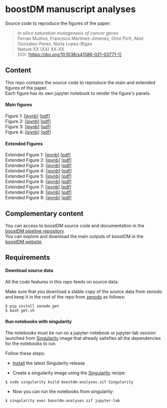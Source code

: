 # boostDM manuscript analyses

Source code to reproduce the figures of the paper:

> *In silico saturation mutagenesis of cancer genes*<br> 
Ferran Muiños, Francisco Martinez-Jimenez, Oriol Pich, Abel Gonzalez-Perez, Nuria Lopez-Bigas<br>
Nature XX (XX) XX-XX<br>
DOI: [https://doi.org/10.1038/s41586-021-03771-1]

## Content

This repo contains the source code to reproduce the main and extended figures of the paper.<br>
Each figure has its own jupyter notebook to render the figure's panels.<br>

#### Main figures
Figure 1: [[ipynb](https://nbviewer.jupyter.org/github/bbglab/boostdm-analyses/blob/master/Figure1/display_panels_Figure1.ipynb)] [[pdf](https://github.com/bbglab/boostdm-analyses/blob/master/figures_paper/Figure1.pdf)]<br>
Figure 2: [[ipynb](https://nbviewer.jupyter.org/github/bbglab/boostdm-analyses/blob/master/Figure2/display_panels_Figure2.ipynb)] [[pdf](https://github.com/bbglab/boostdm-analyses/blob/master/figures_paper/Figure2.pdf)]<br>
Figure 3: [[ipynb](https://nbviewer.jupyter.org/github/bbglab/boostdm-analyses/blob/master/Figure3/display_panels_Figure3.ipynb)] [[pdf](https://github.com/bbglab/boostdm-analyses/blob/master/figures_paper/Figure3.pdf)]<br>
Figure 4: [[ipynb](https://nbviewer.jupyter.org/github/bbglab/boostdm-analyses/blob/master/Figure4/display_panels_Figure4.ipynb)] [[pdf](https://github.com/bbglab/boostdm-analyses/blob/master/figures_paper/Figure4.pdf)]<br>

#### Extended Figures

Extended Figure 1: [[ipynb](https://nbviewer.jupyter.org/github/bbglab/boostdm-analyses/blob/master/Extended_Figure_1/display_panels_Extended_Figure1.ipynb)] [[pdf](https://github.com/bbglab/boostdm-analyses/blob/master/figures_paper/Extended_Figure1.pdf)]<br>
Extended Figure 2: [[ipynb](https://nbviewer.jupyter.org/github/bbglab/boostdm-analyses/blob/master/Extended_Figure_2/display_panels_Extended_Figure2.ipynb)] [[pdf](https://github.com/bbglab/boostdm-analyses/blob/master/figures_paper/Extended_Figure2.pdf)]<br>
Extended Figure 3: [[ipynb](https://nbviewer.jupyter.org/github/bbglab/boostdm-analyses/blob/master/Extended_Figure_3/display_panels_Extended_Figure3.ipynb)] [[pdf](https://github.com/bbglab/boostdm-analyses/blob/master/figures_paper/Extended_Figure3.pdf)]<br>
Extended Figure 4: [[ipynb](https://nbviewer.jupyter.org/github/bbglab/boostdm-analyses/blob/master/Extended_Figure_4/display_panels_Extended_Figure4.ipynb)] [[pdf](https://github.com/bbglab/boostdm-analyses/blob/master/figures_paper/Extended_Figure4.pdf)]<br>
Extended Figure 5: [[ipynb](https://nbviewer.jupyter.org/github/bbglab/boostdm-analyses/blob/master/Extended_Figure_5/display_panels_Extended_Figure5.ipynb)] [[pdf](https://github.com/bbglab/boostdm-analyses/blob/master/figures_paper/Extended_Figure5.pdf)]<br>
Extended Figure 6: [[ipynb](https://nbviewer.jupyter.org/github/bbglab/boostdm-analyses/blob/master/Extended_Figure_6/display_panels_Extended_Figure6.ipynb)] [[pdf](https://github.com/bbglab/boostdm-analyses/blob/master/figures_paper/Extended_Figure6.pdf)]<br>
Extended Figure 7: [[ipynb](https://nbviewer.jupyter.org/github/bbglab/boostdm-analyses/blob/master/Extended_Figure_7/display_panels_Extended_Figure7.ipynb)] [[pdf](https://github.com/bbglab/boostdm-analyses/blob/master/figures_paper/Extended_Figure7.pdf)]<br>
Extended Figure 8: [[ipynb](https://nbviewer.jupyter.org/github/bbglab/boostdm-analyses/blob/master/Extended_Figure_8/display_panels_Extended_Figure8.ipynb)] [[pdf](https://github.com/bbglab/boostdm-analyses/blob/master/figures_paper/Extended_Figure8.pdf)]<br>
Extended Figure 9: [[ipynb](https://nbviewer.jupyter.org/github/bbglab/boostdm-analyses/blob/master/Extended_Figure_9/display_panels_Extended_Figure9.ipynb)] [[pdf](https://github.com/bbglab/boostdm-analyses/blob/master/figures_paper/Extended_Figure9.pdf)]<br>

## Complementary content

You can access to boostDM source code and documentation in the [boostDM pipeline repository](XXXX).<br>
You can explore and download the main outputs of boostDM in the [boostDM website](https://www.intogen.org/boostdm).<br>

## Requirements

#### Download source data

All the code features in this repo feeds on source data. 

Make sure that you download a stable copy of the source data from zenodo and keep it in the root of the repo
from [zenodo](https://zenodo.org/) as follows:

```
$ pip install zenodo_get
$ bash get.sh
```

#### Run notebooks with singularity

The notebooks must be run on a jupyter-notebook or jupyter-lab session launched from 
[Singularity](https://sylabs.io/) image that already satisfies all the dependencies for the notebooks to run.<br>

Follow these steps:

* [Install](https://sylabs.io/guides/3.0/user-guide/installation.html#) the latest Singularity release<br>

* Create a singularity image using the [Singularity](https://github.com/bbglab/boostdm-analyses/blob/master/Singularity) recipe:

```
$ sudo singularity build boostdm-analyses.sif Singularity
```

* Now you can run the notebooks from singularity:

```
$ singularity exec boostdm-analyses.sif jupyter-lab
```
